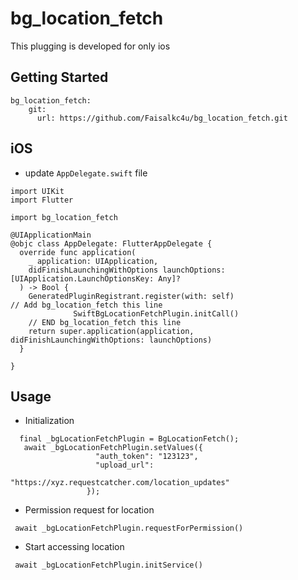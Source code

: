 # bg_location_fetch

This plugging is developed for only ios
## Getting Started

```
bg_location_fetch:
    git:
      url: https://github.com/Faisalkc4u/bg_location_fetch.git
```

## iOS
- update ```AppDelegate.swift``` file

```
import UIKit
import Flutter

import bg_location_fetch

@UIApplicationMain
@objc class AppDelegate: FlutterAppDelegate {
  override func application(
    _ application: UIApplication,
    didFinishLaunchingWithOptions launchOptions: [UIApplication.LaunchOptionsKey: Any]?
  ) -> Bool {
    GeneratedPluginRegistrant.register(with: self)
// Add bg_location_fetch this line
              SwiftBgLocationFetchPlugin.initCall()
    // END bg_location_fetch this line
    return super.application(application, didFinishLaunchingWithOptions: launchOptions)
  }
   
}

 ``` 


 ## Usage

 - Initialization

 ```
   final _bgLocationFetchPlugin = BgLocationFetch();
    await _bgLocationFetchPlugin.setValues({
                    "auth_token": "123123",
                    "upload_url":
                        "https://xyz.requestcatcher.com/location_updates"
                  });
 ```

 - Permission request for location

 ```
  await _bgLocationFetchPlugin.requestForPermission()
 ```
 - Start accessing location

 ```
  await _bgLocationFetchPlugin.initService()
 ```